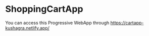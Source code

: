 # ShoppingCartApp
You can access this Progressive WebApp through https://cartapp-kushagra.netlify.app/
